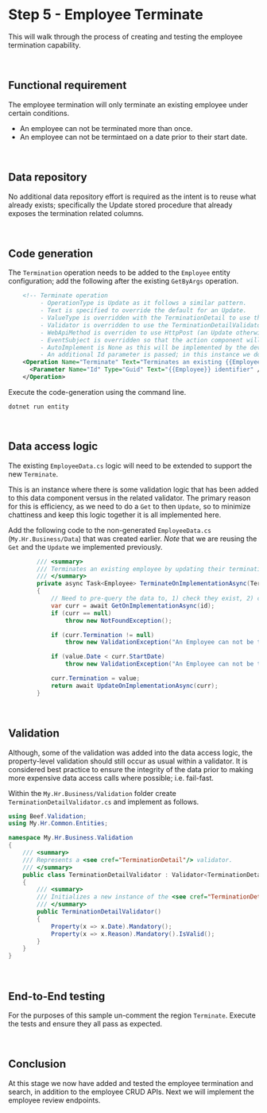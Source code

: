 ﻿# Step 5 - Employee Terminate

This will walk through the process of creating and testing the employee termination capability.

<br/>

## Functional requirement

The employee termination will only terminate an existing employee under certain conditions.
- An employee can not be terminated more than once.
- An employee can not be termintaed on a date prior to their start date.

<br/>

## Data repository

No additional data repository effort is required as the intent is to reuse what already exists; specifically the Update stored procedure that already exposes the termination related columns.

<br/>

## Code generation

The `Termination` operation needs to be added to the `Employee` entity configuration; add the following after the existing `GetByArgs` operation.

``` xml
    <!-- Terminate operation
         - OperationType is Update as it follows a similar pattern. 
         - Text is specified to override the default for an Update.
         - ValueType is overridden with the TerminationDetail to use this instead of the default Employee. 
         - Validator is overridden to use the TerminationDetailValidator. 
         - WebApiMethod is overriden to use HttpPost (an Update otherwise defaults to an HttpPut).
         - EventSubject is overridden so that the action component will be Terminated. 
         - AutoImplement is None as this will be implemented by the developer.
         - An additional Id parameter is passed; in this instance we do not use the UniqueKey as we require the value to be passed down all the layers. -->
    <Operation Name="Terminate" Text="Terminates an existing {{Employee}}" OperationType="Update" ValueType="TerminationDetail" Validator="TerminationDetailValidator" WebApiRoute="{id}/terminate" WebApiMethod="HttpPost" EventSubject="Hr.Employee.{id}:Terminated" AutoImplement="None">
      <Parameter Name="Id" Type="Guid" Text="{{Employee}} identifier" />
    </Operation>
```

Execute the code-generation using the command line.

```
dotnet run entity
```

</br>

## Data access logic

The existing `EmployeeData.cs` logic will need to be extended to support the new `Terminate`. 

This is an instance where there is some validation logic that has been added to this data component versus in the related validator. The primary reason for this is efficiency, as we need to do a `Get` to then `Update`, so to minimize chattiness and keep this logic together it is all implemented here.

Add the following code to the non-generated `EmployeeData.cs` (`My.Hr.Business/Data`) that was created earlier. _Note_ that we are reusing the `Get` and the `Update` we implemented previously.

``` csharp
        /// <summary>
        /// Terminates an existing employee by updating their termination columns.
        /// </summary>
        private async Task<Employee> TerminateOnImplementationAsync(TerminationDetail value, Guid id)
        {
            // Need to pre-query the data to, 1) check they exist, 2) check they are still employed, and 3) update.
            var curr = await GetOnImplementationAsync(id);
            if (curr == null)
                throw new NotFoundException();

            if (curr.Termination != null)
                throw new ValidationException("An Employee can not be terminated more than once.");

            if (value.Date < curr.StartDate)
                throw new ValidationException("An Employee can not be terminated prior to their start date.");

            curr.Termination = value;
            return await UpdateOnImplementationAsync(curr);
        }
```

<br/>

## Validation

Although, some of the validation was added into the data access logic, the property-level validation should still occur as usual within a validator. It is considered best practice to ensure the integrity of the data prior to making more expensive data access calls where possible; i.e. fail-fast.

Within the `My.Hr.Business/Validation` folder create `TerminationDetailValidator.cs` and implement as follows.

``` csharp
using Beef.Validation;
using My.Hr.Common.Entities;

namespace My.Hr.Business.Validation
{
    /// <summary>
    /// Represents a <see cref="TerminationDetail"/> validator.
    /// </summary>
    public class TerminationDetailValidator : Validator<TerminationDetail, TerminationDetailValidator>
    {
        /// <summary>
        /// Initializes a new instance of the <see cref="TerminationDetailValidator"/> class.
        /// </summary>
        public TerminationDetailValidator()
        {
            Property(x => x.Date).Mandatory();
            Property(x => x.Reason).Mandatory().IsValid();
        }
    }
}
```

<br/>

## End-to-End testing

For the purposes of this sample un-comment the region `Terminate`. Execute the tests and ensure they all pass as expected.

<br/>

## Conclusion

At this stage we now have added and tested the employee termination and search, in addition to the employee CRUD APIs. Next we will implement the employee review endpoints.